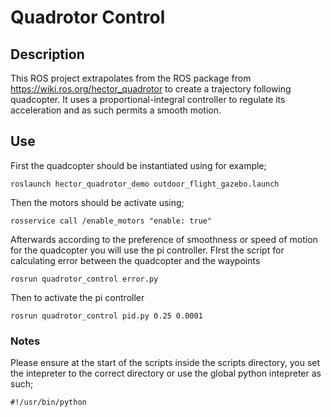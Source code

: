 # Quadrotor Control

## Description

This ROS project extrapolates from the ROS package from <https://wiki.ros.org/hector_quadrotor> to create a trajectory following quadcopter. It uses a proportional-integral controller to regulate its acceleration and as such permits a smooth motion.


## Use

First the quadcopter should be instantiated using for example;

```
roslaunch hector_quadrotor_demo outdoor_flight_gazebo.launch
```

Then the motors should be activate using;

```
rosservice call /enable_motors "enable: true"
```

Afterwards according to the preference of smoothness or speed of motion for the quadcopter you will use the pi controller. FIrst the script for calculating error between the quadcopter and the waypoints

```
rosrun quadrotor_control error.py
```

Then to activate the pi controller

```
rosrun quadrotor_control pid.py 0.25 0.0001
```

### Notes

Please ensure at the start of the scripts inside the scripts directory, you set the intepreter to the correct directory or use the global python intepreter as such;

```
#!/usr/bin/python
```